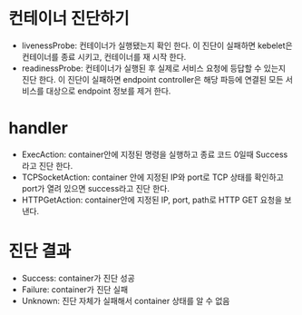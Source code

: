 # 컨테이너 진단하기
  - livenessProbe: 컨테이너가 실행됐는지 확인 한다. 이 진단이 실패하면 kebelet은 컨테이너를 종료 시키고, 컨테이너를 재 시작 한다.
  - readinessProbe: 컨테이너가 실행된 후 실제로 서비스 요청에 등답할 수 있는지 진단 한다. 이 진단이 실패하면 endpoint controller은 해당 파등에 연결된 모든 서비스를 대상으로 endpoint 정보를 제거 한다. 

# handler
  - ExecAction: container안에 지정된 명령을 실행하고 종료 코드 0일때 Success라고 진단 한다.
  - TCPSocketAction: container 안에 지정된 IP와 port로 TCP 상태를 확인하고 port가 열려 있으면 success라고 진단 한다. 
  - HTTPGetAction: container안에 지정된 IP, port, path로 HTTP GET 요청을 보낸다.
  
# 진단 결과
  - Success: container가 진단 성공
  - Failure: container가 진단 실패
  - Unknown: 진단 자체가 실패해서 container 상태를 알 수 없음